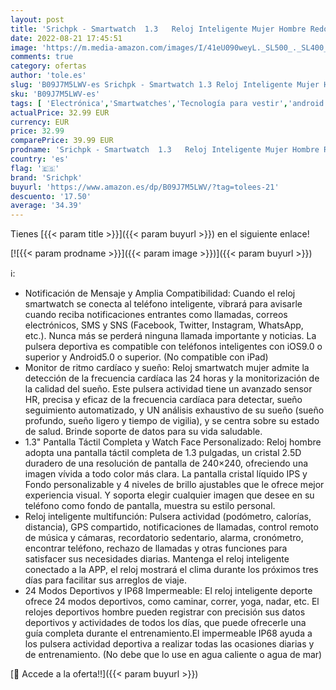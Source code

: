 ```yaml
---
layout: post
title: 'Srichpk - Smartwatch  1.3   Reloj Inteligente Mujer Hombre Redondo  24 Modos Deporte Pulsera Actividad Inteligente con Pulsómetro/Monitor de Sueño/Podómetro/Cronómetro  Impermeable IP68 Reloj para Android iOS'
date: 2022-08-21 17:45:51
image: 'https://m.media-amazon.com/images/I/41eU090weyL._SL500_._SL400_.jpg'
comments: true
category: ofertas
author: 'tole.es'
slug: 'B09J7M5LWV-es Srichpk - Smartwatch 1.3 Reloj Inteligente Mujer Hombre...'
sku: 'B09J7M5LWV-es'
tags: [ 'Electrónica','Smartwatches','Tecnología para vestir','android','srichpk','🇪🇸', ]
actualPrice: 32.99 EUR
currency: EUR
price: 32.99
comparePrice: 39.99 EUR
prodname: 'Srichpk - Smartwatch  1.3   Reloj Inteligente Mujer Hombre Redondo  24 Modos Deporte Pulsera Actividad Inteligente con Pulsómetro/Monitor de Sueño/Podómetro/Cronómetro  Impermeable IP68 Reloj para Android iOS'
country: 'es'
flag: '🇪🇸'
brand: 'Srichpk'
buyurl: 'https://www.amazon.es/dp/B09J7M5LWV/?tag=tolees-21'
descuento: '17.50'
average: '34.39'
---
```


Tienes [{{< param title >}}]({{< param buyurl >}}) en el siguiente enlace!

[![{{< param prodname >}}]({{< param image >}})]({{< param buyurl >}})

ℹ️:

- Notificación de Mensaje y Amplia Compatibilidad: Cuando el reloj smartwatch se conecta al teléfono inteligente, vibrará para avisarle cuando reciba notificaciones entrantes como llamadas, correos electrónicos, SMS y SNS (Facebook, Twitter, Instagram, WhatsApp, etc.). Nunca más se perderá ninguna llamada importante y noticias. La pulsera deportiva es compatible con teléfonos inteligentes con iOS9.0 o superior y Android5.0 o superior. (No compatible con iPad)
- Monitor de ritmo cardíaco y sueño: Reloj smartwatch mujer admite la detección de la frecuencia cardíaca las 24 horas y la monitorización de la calidad del sueño. Este pulsera actividad tiene un avanzado sensor HR, precisa y eficaz de la frecuencia cardíaca para detectar, sueño seguimiento automatizado, y UN análisis exhaustivo de su sueño (sueño profundo, sueño ligero y tiempo de vigilia), y se centra sobre su estado de salud. Brinde soporte de datos para su vida saludable.
- 1.3" Pantalla Táctil Completa y Watch Face Personalizado: Reloj hombre adopta una pantalla táctil completa de 1.3 pulgadas, un cristal 2.5D duradero de una resolución de pantalla de 240×240, ofreciendo una imagen vívida a todo color más clara. La pantalla cristal líquido IPS y Fondo personalizable y 4 niveles de brillo ajustables que le ofrece mejor experiencia visual. Y soporta elegir cualquier imagen que desee en su teléfono como fondo de pantalla, muestra su estilo personal.
- Reloj inteligente multifunción: Pulsera actividad (podómetro, calorías, distancia), GPS compartido, notificaciones de llamadas, control remoto de música y cámaras, recordatorio sedentario, alarma, cronómetro, encontrar teléfono, rechazo de llamadas y otras funciones para satisfacer sus necesidades diarias. Mantenga el reloj inteligente conectado a la APP, el reloj mostrará el clima durante los próximos tres días para facilitar sus arreglos de viaje.
- 24 Modos Deportivos y IP68 Impermeable: El reloj inteligente deporte ofrece 24 modos deportivos, como caminar, correr, yoga, nadar, etc. El relojes deportivos hombre pueden registrar con precisión sus datos deportivos y actividades de todos los días, que puede ofrecerle una guía completa durante el entrenamiento.El impermeable IP68 ayuda a los pulsera actividad deportiva a realizar todas las ocasiones diarias y de entrenamiento. (No debe que lo use en agua caliente o agua de mar)

[🛒 Accede a la oferta!!]({{< param buyurl >}})
